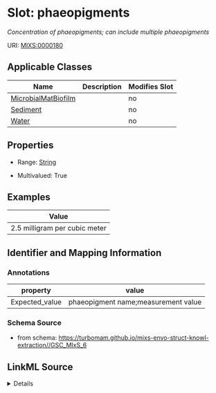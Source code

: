 # Slot: phaeopigments


_Concentration of phaeopigments; can include multiple phaeopigments_



URI: [MIXS:0000180](https://w3id.org/mixs/0000180)



<!-- no inheritance hierarchy -->




## Applicable Classes

| Name | Description | Modifies Slot |
| --- | --- | --- |
[MicrobialMatBiofilm](MicrobialMatBiofilm.md) |  |  no  |
[Sediment](Sediment.md) |  |  no  |
[Water](Water.md) |  |  no  |







## Properties

* Range: [String](String.md)

* Multivalued: True






## Examples

| Value |
| --- |
| 2.5 milligram per cubic meter |

## Identifier and Mapping Information





### Annotations

| property | value |
| --- | --- |
| Expected_value | phaeopigment name;measurement value || Preferred_unit | milligram per cubic meter |



### Schema Source


* from schema: https://turbomam.github.io/mixs-envo-struct-knowl-extraction//GSC_MIxS_6




## LinkML Source

<details>
```yaml
name: phaeopigments
annotations:
  Expected_value:
    tag: Expected_value
    value: phaeopigment name;measurement value
  Preferred_unit:
    tag: Preferred_unit
    value: milligram per cubic meter
description: Concentration of phaeopigments; can include multiple phaeopigments
title: phaeopigments
examples:
- value: 2.5 milligram per cubic meter
from_schema: https://turbomam.github.io/mixs-envo-struct-knowl-extraction//GSC_MIxS_6
rank: 1000
string_serialization: '{text};{float} {unit}'
slot_uri: MIXS:0000180
multivalued: true
alias: phaeopigments
domain_of:
- MicrobialMatBiofilm
- Sediment
- Water
range: string
required: false
recommended: false

```
</details>